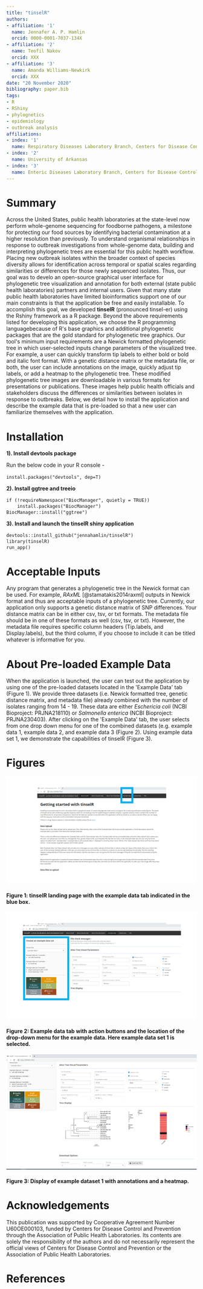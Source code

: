 ```yaml
---
title: "tinselR"
authors:
- affiliation: '1'
  name: Jennafer A. P. Hamlin
  orcid: 0000-0001-7037-134X
- affiliation: '2'
  name: Teofil Nakov
  orcid: XXX
- affiliation: '3'
  name: Amanda Williams-Newkirk
  orcid: XXX
date: "20 November 2020"
bibliography: paper.bib
tags:
- R
- RShiny
- phylognetics
- epidemiology
- outbreak analysis
affiliations:
- index: '1'
  name: Respiratory Diseases Laboratory Branch, Centers for Disease Control and Prevention, Atlanta, GA, USA
- index: '2'
  name: University of Arkansas
- index: '3'
  name: Enteric Diseases Laboratory Branch, Centers for Disease Control and Prevention, Atlanta, GA, USA
---
```



# Summary

Across the United States, public health laboratories at the state-level now
perform whole-genome sequencing for foodborne pathogens, a milestone for
protecting our food sources by identifying bacterial contamination at a higher
resolution than previously. To understand organismal relationships in response
to outbreak investigations from whole-genome data, building and interpreting
phylogenetic trees are essential for this public health workflow. Placing
new outbreak isolates within the broader context of species diversity allows for
identification across temporal or spatial scales regarding similarities or
differences for those newly sequenced isolates. Thus, our goal was to develo
an open-source graphical user interface for phylogenetic tree visualization and
annotation for both external (state public health laboratories) partners and
internal users. Given that many state public health laboratories have limited
bioinformatics support one of our main constraints is that the application be
free and easily installable. To accomplish this goal, we developed **tinselR**
(pronounced tinsel-er) using the Rshiny framework as a R package.
Beyond the above requirements listed for developing this application,
we choose the R programming languagebecause of R's base graphics and additional
phylogenetic packages that are the gold standard for phylogenetic tree graphics.
Our tool's minimum input requirements are a Newick formatted phylogenetic tree
in which user-selected inputs change parameters of the visualized tree.
For example, a user can quickly transform tip labels to either bold or bold and
italic font format. With a genetic distance matrix or the metadata file, or
both, the user can include annotations on the image, quickly adjust tip labels,
or add a heatmap to the phylogenetic tree. These modified phylogenetic tree
images are downloadable in various formats for presentations or publications.
These images help public health officials and stakeholders discuss the
differences or similarities between isolates in response to outbreaks. Below,
we detail how to install the application and describe the example data that is
pre-loaded so that a new user can familiarize themselves with the application.

# Installation

**1). Install devtools package**
 
Run the below code in your R console -    
 
`install.packages("devtools", dep=T)`
 
**2). Install ggtree and treeio**
 
```
if (!requireNamespace("BiocManager", quietly = TRUE))
    install.packages("BiocManager")
BiocManager::install("ggtree")
```

**3). Install and launch the tinselR shiny application**
 
```
devtools::install_github("jennahamlin/tinselR")
library(tinselR)
run_app()
```

# Acceptable Inputs

Any program that generates a phylogenetic tree in the Newick format can be used.
For example, *RAxML* [@stamatakis2014raxml] outputs in Newick format and thus
are acceptable inputs of a phylogenetic tree. Currently, our application only
supports a genetic distance matrix of SNP  differences. Your distance matrix can
be in either csv, tsv, or txt formats. The metadata file should be in one of
these formats as well (csv, tsv, or txt). However, the metadata file requires
specific column headers (Tip.labels, and Display.labels), but the third column,
if you choose to include it can be titled whatever is informative for you. 

# About Pre-loaded Example Data

When the application is launched, the user can test out the application by
using one of the pre-loaded datasets located in the 'Example Data' tab
(Figure 1). We provide three datasets (i.e. Newick formatted tree,
genetic distance matrix, and metadata file) already combined with the number of
isolates ranging from 14 - 19. These data are either *Eschericia coli* 
(NCBI Bioproject: PRJNA218110) or *Salmonella enterica* (NCBI Bioproject:
PRJNA230403). After clicking on the 'Example Data' tab, the user selects from
one drop down menu for one of the combined datasets (e.g. example data 1,
example data 2, and example data 3 (Figure 2). Using example data set 1, we 
demonstrate the capabilities of tinselR (Figure 3). 

# Figures

<p>
    <img src = "image1.PNG" />
    <h4> Figure 1: tinselR landing page with the example data tab indicated in the blue box. </h4>
</p>

<p>
    <img src = "image2.PNG" />
    <h4> Figure 2: Example data tab with action buttons and the location of the drop-down menu for the example data. Here example data set 1 is selected. </h4>
</p>

<p>
    <img src = "image3.PNG" />
    <h4> Figure 3: Display of example dataset 1 with annotations and a heatmap. </h4>
</p>

# Acknowledgements

This publication was supported by Cooperative Agreement Number U60OE000103, funded by Centers for Disease Control and Prevention through the Association of Public Health Laboratories. Its contents are solely the responsibility of the authors and do not necessarily represent the official views of Centers for Disease Control and Prevention or the Association of Public Health Laboratories.


# References
 